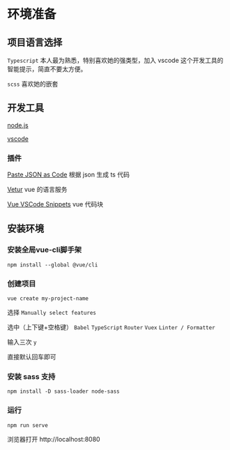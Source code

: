 # 环境准备

## 项目语言选择

`Typescript` 本人最为熟悉，特别喜欢她的强类型，加入 vscode 这个开发工具的智能提示，简直不要太方便。

`scss` 喜欢她的嵌套

## 开发工具

[node.js](https://nodejs.org/en/)

[vscode](https://code.visualstudio.com/)

### 插件

[Paste JSON as Code](https://marketplace.visualstudio.com/items?itemName=quicktype.quicktype) 根据 json 生成 ts 代码

[Vetur](https://marketplace.visualstudio.com/items?itemName=octref.vetur) vue 的语言服务

[Vue VSCode Snippets](https://marketplace.visualstudio.com/items?itemName=sdras.vue-vscode-snippets) vue 代码块

## 安装环境


### 安装全局vue-cli脚手架
```
npm install --global @vue/cli
```

### 创建项目

```
vue create my-project-name
```
选择 `Manually select features`

选中（上下键+空格键） `Babel` `TypeScript` `Router` `Vuex` `Linter / Formatter`

输入三次 `y`

直接默认回车即可

### 安装 sass 支持

```
npm install -D sass-loader node-sass
```

### 运行

```
npm run serve
```

浏览器打开 http://localhost:8080